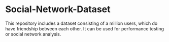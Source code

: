 # Social-Network-Dataset
This repository includes a dataset consisting of a million users, which do have friendship between each other. It can be used for performance testing or social network analysis.
